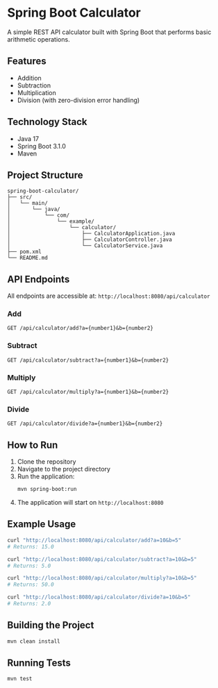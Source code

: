 # Spring Boot Calculator

A simple REST API calculator built with Spring Boot that performs basic arithmetic operations.

## Features

- Addition
- Subtraction
- Multiplication
- Division (with zero-division error handling)

## Technology Stack

- Java 17
- Spring Boot 3.1.0
- Maven

## Project Structure

```
spring-boot-calculator/
├── src/
│   └── main/
│       └── java/
│           └── com/
│               └── example/
│                   └── calculator/
│                       ├── CalculatorApplication.java
│                       ├── CalculatorController.java
│                       └── CalculatorService.java
├── pom.xml
└── README.md
```

## API Endpoints

All endpoints are accessible at: `http://localhost:8080/api/calculator`

### Add
```
GET /api/calculator/add?a={number1}&b={number2}
```

### Subtract
```
GET /api/calculator/subtract?a={number1}&b={number2}
```

### Multiply
```
GET /api/calculator/multiply?a={number1}&b={number2}
```

### Divide
```
GET /api/calculator/divide?a={number1}&b={number2}
```

## How to Run

1. Clone the repository
2. Navigate to the project directory
3. Run the application:
   ```bash
   mvn spring-boot:run
   ```
4. The application will start on `http://localhost:8080`

## Example Usage

```bash
curl "http://localhost:8080/api/calculator/add?a=10&b=5"
# Returns: 15.0

curl "http://localhost:8080/api/calculator/subtract?a=10&b=5"
# Returns: 5.0

curl "http://localhost:8080/api/calculator/multiply?a=10&b=5"
# Returns: 50.0

curl "http://localhost:8080/api/calculator/divide?a=10&b=5"
# Returns: 2.0
```

## Building the Project

```bash
mvn clean install
```

## Running Tests

```bash
mvn test
```
